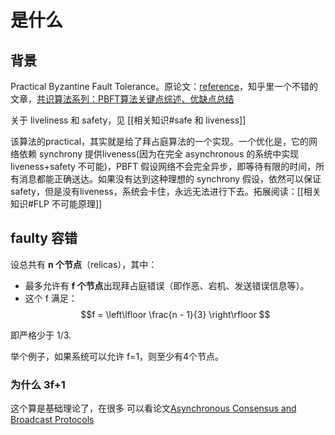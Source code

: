 # 是什么

## 背景
Practical Byzantine Fault Tolerance。原论文：[reference](http://pmg.csail.mit.edu/papers/osdi99.pdf)，知乎里一个不错的文章，[共识算法系列：PBFT算法关键点综述、优缺点总结](https://zhuanlan.zhihu.com/p/53897982)

关于 liveliness 和 safety，见 [[相关知识#safe 和 liveness]]

该算法的practical，其实就是给了拜占庭算法的一个实现。一个优化是，它的网络依赖 synchrony 提供liveness(因为在完全 asynchronous 的系统中实现 liveness+safety 不可能)，PBFT 假设网络不会完全异步，即等待有限的时间，所有消息都能正确送达。如果没有达到这种理想的 synchrony 假设，依然可以保证 safety，但是没有liveness，系统会卡住，永远无法进行下去。拓展阅读：[[相关知识#FLP 不可能原理]]

## faulty 容错

设总共有 **n 个节点**（relicas），其中：

- 最多允许有 **f 个节点**出现拜占庭错误（即作恶、宕机、发送错误信息等）。
- 这个 f 满足： 
$$f = \left\lfloor \frac{n - 1}{3} \right\rfloor
 $$

即严格少于 1/3. 

举个例子，如果系统可以允许 f=1，则至少有4个节点。


### 为什么 3f+1
这个算是基础理论了，在很多
可以看论文[Asynchronous Consensus and Broadcast Protocols](https://dl.acm.org/doi/pdf/10.1145/4221.214134)